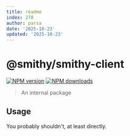```yaml
---
title: readme
index: 278
author: parsa
date: '2025-10-23'
updated: '2025-10-23'
---
```

# @smithy/smithy-client

[![NPM version](https://img.shields.io/npm/v/@smithy/smithy-client/latest.svg)](https://www.npmjs.com/package/@smithy/smithy-client)
[![NPM downloads](https://img.shields.io/npm/dm/@smithy/smithy-client.svg)](https://www.npmjs.com/package/@smithy/smithy-client)

> An internal package

## Usage

You probably shouldn't, at least directly.
